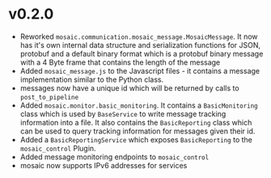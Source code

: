 # v0.2.0

* Reworked `mosaic.communication.mosaic_message.MosaicMessage`. It now has it's own internal data structure and serialization functions for JSON, protobuf and a default binary format which is a protobuf binary message
  with a 4 Byte frame that contains the length of the message
* Added `mosaic_message.js` to the Javascript files - it contains a message implementation similar to the Python class.
* messages now have a unique id which will be returned by calls to `post_to_pipeline`
* Added `mosaic.monitor.basic_monitoring`. It contains a `BasicMonitoring` class which is used by `BaseService` to write message tracking information into a file. It also contains the `BasicReporting` class which can
  be used to query tracking information for messages given their id.
* Added a `BasicReportingService` which exposes `BasicReporting` to the `mosaic_control` Plugin.
* Added message monitoring endpoints to `mosaic_control`
* mosaic now supports IPv6 addresses for services

